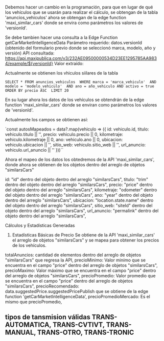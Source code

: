 Debemos hacer un cambio en la programación, para que en lugar de qué los vehículos que se usarán para realizar el cálculo, se obtengan de la tabla 'anuncios_vehiculos' ahora se obtengan de la edge function  'maxi_similar_cars' donde se envira como parámetros los valores de 'versionId'.

Se debe tambien hacer una consulta a la  Edge Function getCarMarketIntelligenceData
Parámetro requerido: datos.versionId (obtenido del formulario previo donde se seleccionó marca, modelo, año y versión)
API consultada: https://api.maxipublica.com/v3/232AE09500000534D23EE1295785AA9834/example/${versionId}
Valor extraído:

Actualmente se obtienen los vhiculos siilares de la tabla

`SELECT * FROM anuncios_vehiculos 
WHERE marca = 'marca_vehiculo' 
  AND modelo = 'modelo_vehiculo' 
  AND ano = año_vehiculo
  AND activo = true
ORDER BY precio ASC 
LIMIT 20`

En su lugar ahora los datos de los vehículos se obtendrán de la edge function 'maxi_similar_cars' donde se enviran como parámetros los valores de 'versionId'.

Actualmente los campos se obtienen así:

`const autosMapeados = data?.map(vehiculo => ({
  id: vehiculo.id,
  titulo: vehiculo.titulo || '',
  precio: vehiculo.precio || 0,
  kilometraje: vehiculo.kilometraje || 0,
  ano: vehiculo.ano || 0,
  ubicacion: vehiculo.ubicacion || '',
  sitio_web: vehiculo.sitio_web || '',
  url_anuncio: vehiculo.url_anuncio || ''
}))``

Ahora el mapeo de los datos los obtedremos de la API 'maxi_similar_cars', donde ahora se obtienen de los objetos dentro del arreglo de objetos "similarsCars"

  id: "id" dentro del objeto dentro del arreglo "similarsCars",
  titulo: "trim" dentro del objeto dentro del arreglo "similarsCars",
  precio: "price" dentro del objeto dentro del arreglo "similarsCars",
  kilometraje: "odometer" dentro del objeto dentro del arreglo "similarsCars",
  ano: "year" dentro del objeto dentro del arreglo "similarsCars",
  ubicacion: "location.state.name" dentro del objeto dentro del arreglo "similarsCars",
  sitio_web: "siteId" dentro del objeto dentro del arreglo "similarsCars",
  url_anuncio: "permalink" dentro del objeto dentro del arreglo "similarsCars",

Cálculos y Estadísticas Generadas
1. Estadísticas Básicas de Precio
Se obtiene de la API 'maxi_similar_cars' el arreglo de objetos "similarsCars" y se mapea para obtener los precios de los vehículos.

  totalAnuncios: cantidad de elementos dentro del arreglo de objetos "similarsCars" que regresa la API,
  precioMinimo: Valor minímo que se encuentra en el campo "price" dentro del arreglo de objetos "similarsCars",
  precioMaximo: Valor máximo que se encuentra en el campo "price" dentro del arreglo de objetos "similarsCars",
  precioPromedio: Valor promedio que se encuentra en el campo "price" dentro del arreglo de objetos "similarsCars",
  precioRecomendado:  data.suggestedPrice.suggestedPricePublish que se obtiene de la edge function 'getCarMarketIntelligenceData',
  precioPromedioMercado: Es el mismo que precioPromedio,



## tipos de tansmision válidas TRANS-AUTOMATICA, TRANS-CVTIVT, TRANS-MANUAL, TRANS-OTRO, TRANS-TRONIC